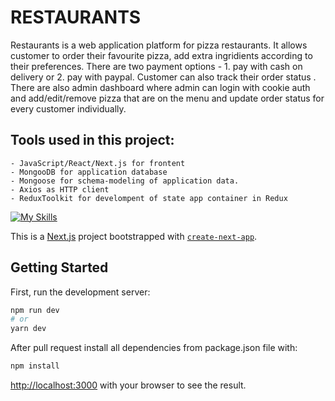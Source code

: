 # RESTAURANTS
Restaurants is a web application platform for pizza restaurants. It allows customer to order their favourite pizza, add extra ingridients according to their preferences. There are two payment options - 1. pay with cash on delivery or 2. pay with paypal. Customer can also track their order status . 
There are also admin dashboard where admin can login with cookie auth and add/edit/remove pizza that are on the menu and update order status for every customer individually.

## Tools used in this project:

    - JavaScript/React/Next.js for frontent
    - MongooDB for application database
    - Mongoose for schema-modeling of application data. 
    - Axios as HTTP client
    - ReduxToolkit for develompent of state app container in Redux

[![My Skills](https://skills.thijs.gg/icons?i=css,js,mongodb,nextjs,nodejs,react&theme=dark)](https://skills.thijs.gg)

This is a [Next.js](https://nextjs.org/) project bootstrapped with [`create-next-app`](https://github.com/vercel/next.js/tree/canary/packages/create-next-app).

## Getting Started

First, run the development server:

```bash
npm run dev
# or
yarn dev
```

After pull request install all dependencies from package.json file with:

```bash
npm install
```

[http://localhost:3000](http://localhost:3000) with your browser to see the result.

